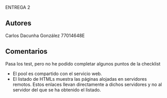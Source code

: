 ENTREGA 2

## Autores

Carlos Dacunha González 77014648E

## Comentarios

Pasa los test, pero no he podido completar algunos puntos de la checklist

- El pool es compartido con el servicio web.
- El listado de HTMLs muestra las páginas alojadas en servidores remotos. Estos enlaces llevan directamente a dichos servidores y no al servidor del que se ha obtenido el listado.
